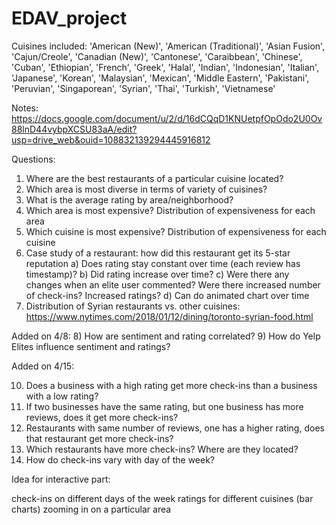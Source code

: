 # EDAV_project
Cuisines included: 
		'American (New)',
		'American (Traditional)',
		'Asian Fusion',
		'Cajun/Creole',
		'Canadian (New)',
		'Cantonese',
		'Caraibbean',
		'Chinese',
		'Cuban',
		'Ethiopian',
		'French',
		'Greek',
		'Halal',
		'Indian',
		'Indonesian',
		'Italian',
		'Japanese',
		'Korean',
		'Malaysian',
		'Mexican',
		'Middle Eastern',
		'Pakistani',
		'Peruvian',
		'Singaporean',
		'Syrian',
		'Thai',
		'Turkish',
		'Vietnamese'

Notes:
https://docs.google.com/document/u/2/d/16dCQqD1KNUetpfOpOdo2U0Ov88lnD44vybpXCSU83aA/edit?usp=drive_web&ouid=108832139294445916812 

Questions:

1) Where are the best restaurants of a particular cuisine located?
2) Which area is most diverse in terms of variety of cuisines?
3) What is the average rating by area/neighborhood?
4) Which area is most expensive? Distribution of expensiveness for each area
5) Which cuisine is most expensive? Distribution of expensiveness for each cuisine
6) Case study of a restaurant: how did this restaurant get its 5-star reputation
    a) Does rating stay constant over time (each review has timestamp)?
    b) Did rating increase over time?
    c) Were there any changes when an elite user commented? Were there increased number of check-ins? Increased ratings?
    d) Can do animated chart over time
7) Distribution of Syrian restaurants vs. other cuisines: https://www.nytimes.com/2018/01/12/dining/toronto-syrian-food.html

Added on 4/8:
8) How are sentiment and rating correlated?
9) How do Yelp Elites influence sentiment and ratings?

Added on 4/15:

10) Does a business with a high rating get more check-ins than a business with a low rating?
11) If two businesses have the same rating, but one business has more reviews, does it get more check-ins?
12) Restaurants with same number of reviews, one has a higher rating, does that restaurant get more check-ins?
13) Which restaurants have more check-ins? Where are they located?
14) How do check-ins vary with day of the week?

Idea for interactive part:

check-ins on different days of the week
ratings for different cuisines (bar charts)
zooming in on a particular area


